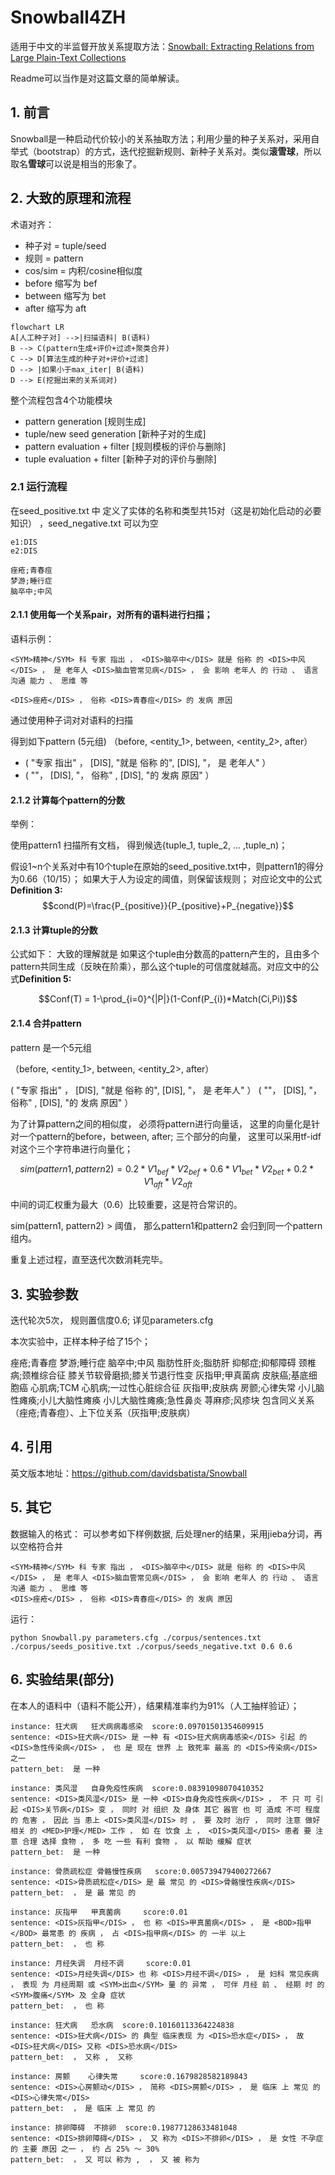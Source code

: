 # Snowball4ZH
适用于中文的半监督开放关系提取方法：[Snowball: Extracting Relations from Large Plain-Text Collections](http://www.cs.columbia.edu/~gravano/Papers/2000/dl00.pdf)

Readme可以当作是对这篇文章的简单解读。

## 1. 前言
Snowball是一种启动代价较小的关系抽取方法；利用少量的种子关系对，采用自举式（bootstrap）的方式，迭代挖掘新规则、新种子关系对。类似**滚雪球**，所以取名**雪球**可以说是相当的形象了。



## 2. 大致的原理和流程

术语对齐： 
* 种子对 = tuple/seed
* 规则 = pattern
* cos/sim = 内积/cosine相似度
* before 缩写为 bef
* between 缩写为 bet
* after 缩写为 aft

```mermaid
flowchart LR
A[人工种子对] -->|扫描语料| B(语料)
B --> C(pattern生成+评价+过滤+聚类合并)
C --> D[算法生成的种子对+评价+过滤]
D --> |如果小于max_iter| B(语料)
D --> E(挖掘出来的关系词对)
```

整个流程包含4个功能模块

* pattern generation [规则生成]
* tuple/new seed generation [新种子对的生成]
* pattern evaluation + filter [规则模板的评价与删除]
* tuple evaluation + filter [新种子对的评价与删除]



### 2.1 运行流程
在seed_positive.txt 中 定义了实体的名称和类型共15对（这是初始化启动的必要知识）
，seed_negative.txt 可以为空
```
e1:DIS
e2:DIS

痤疮;青春痘
梦游;睡行症
脑卒中;中风
```

#### 2.1.1 使用每一个关系pair，对所有的语料进行扫描；
语料示例：
```
<SYM>精神</SYM> 科 专家 指出 ， <DIS>脑卒中</DIS> 就是 俗称 的 <DIS>中风</DIS> ， 是 老年人 <DIS>脑血管常见病</DIS> ， 会 影响 老年人 的 行动 、 语言 沟通 能力 、 思维 等

<DIS>痤疮</DIS> ， 俗称 <DIS>青春痘</DIS> 的 发病 原因
```
通过使用种子词对对语料的扫描

得到如下pattern (5元组) （before, <entity_1>, between, <entity_2>, after）

* ( "专家 指出" ， [DIS], "就是 俗称 的", [DIS], "， 是 老年人" ）
* ( ""， [DIS], "， 俗称" , [DIS], "的 发病 原因" ）

#### 2.1.2 计算每个pattern的分数

举例：

使用pattern1 扫描所有文档， 得到候选{tuple_1, tuple_2, ... ,tuple_n)；

假设1~n个关系对中有10个tuple在原始的seed_positive.txt中，则pattern1的得分为0.66（10/15）； 如果大于人为设定的阈值，则保留该规则；
对应论文中的公式**Definition 3:** 
$$cond(P)=\frac{P_{positive}}{P_{positive}+P_{negative}}$$


#### 2.1.3 计算tuple的分数

公式如下： 大致的理解就是 如果这个tuple由分数高的pattern产生的，且由多个pattern共同生成（反映在阶乘），那么这个tuple的可信度就越高。对应文中的公式**Definition 5:**

$$Conf(T) = 1-\prod_{i=0}^{|P|}(1-Conf(P_{i})*Match(Ci,Pi))$$

#### 2.1.4 合并pattern

pattern 是一个5元组

（before, <entity_1>, between, <entity_2>, after）

( "专家 指出" ， [DIS], "就是 俗称 的", [DIS], "， 是 老年人" ）
( ""， [DIS], "， 俗称" , [DIS], "的 发病 原因" ）


为了计算pattern之间的相似度， 必须将pattern进行向量话， 这里的向量化是针对一个pattern的before，between, after; 三个部分的向量， 这里可以采用tf-idf 对这个三个字符串进行向量化；

$$sim(pattern1, pattern2) = 0.2 * V1_{bef} * V2_{bef} + 0.6 * V1_{bet} * V2_{bet}+ 0.2 * V1_{aft} * V2_{aft}$$

中间的词汇权重为最大（0.6）比较重要，这是符合常识的。

sim(pattern1, pattern2) > 阈值， 那么pattern1和pattern2 会归到同一个pattern组内。


重复上述过程，直至迭代次数消耗完毕。

## 3. 实验参数
迭代轮次5次， 规则置信度0.6; 详见parameters.cfg

本次实验中，正样本种子给了15个；

痤疮;青春痘
梦游;睡行症
脑卒中;中风
脂肪性肝炎;脂肪肝
抑郁症;抑郁障碍
颈椎病;颈椎综合征
膝关节软骨磨损;膝关节退行性变
灰指甲;甲真菌病
皮肤癌;基底细胞癌
心肌病;TCM
心肌病;一过性心脏综合征
灰指甲;皮肤病
房颤;心律失常
小儿脑性瘫痪;小儿大脑性瘫痪
小儿大脑性瘫痪;急性鼻炎
荨麻疹;风疹块
包含同义关系（痤疮;青春痘）、上下位关系（灰指甲;皮肤病）

## 4. 引用
英文版本地址：https://github.com/davidsbatista/Snowball

## 5. 其它
数据输入的格式： 可以参考如下样例数据, 后处理ner的结果，采用jieba分词，再以空格符合并
```
<SYM>精神</SYM> 科 专家 指出 ， <DIS>脑卒中</DIS> 就是 俗称 的 <DIS>中风</DIS> ， 是 老年人 <DIS>脑血管常见病</DIS> ， 会 影响 老年人 的 行动 、 语言 沟通 能力 、 思维 等
<DIS>痤疮</DIS> ， 俗称 <DIS>青春痘</DIS> 的 发病 原因
```

运行：
```
python Snowball.py parameters.cfg ./corpus/sentences.txt ./corpus/seeds_positive.txt ./corpus/seeds_negative.txt 0.6 0.6
```


## 6. 实验结果(部分)
在本人的语料中（语料不能公开），结果精准率约为91%（人工抽样验证）；

```
instance: 狂犬病	狂犬病病毒感染	 score:0.09701501354609915
sentence: <DIS>狂犬病</DIS> 是 一种 有 <DIS>狂犬病病毒感染</DIS> 引起 的 <DIS>急性传染病</DIS> ， 也 是 现在 世界 上 致死率 最高 的 <DIS>传染病</DIS> 之一
pattern_bet:  是 一种 

instance: 类风湿	自身免疫性疾病	 score:0.08391098070410352
sentence: <DIS>类风湿</DIS> 是 一种 <DIS>自身免疫性疾病</DIS> ， 不 只 可 引起 <DIS>关节病</DIS> 变 ， 同时 对 组织 及 身体 其它 器官 也 可 造成 不可 程度 的 危害 ， 因此 当 患上 <DIS>类风湿</DIS> 时 ， 要 及时 治疗 ， 同时 注意 做好 相关 的 <MED>护理</MED> 工作 ， 如 在 饮食 上 ， <DIS>类风湿</DIS> 患者 要 注意 合理 选择 食物 ， 多 吃 一些 有利 食物 ， 以 帮助 缓解 症状
pattern_bet:  是 一种 

instance: 骨质疏松症	骨骼慢性疾病	 score:0.005739479400272667
sentence: <DIS>骨质疏松症</DIS> 是 最 常见 的 <DIS>骨骼慢性疾病</DIS>
pattern_bet:  ， 是 最 常见 的 

instance: 灰指甲	甲真菌病	 score:0.01
sentence: <DIS>灰指甲</DIS> ， 也 称 <DIS>甲真菌病</DIS> ， 是 <BOD>指甲</BOD> 最常患 的 疾病 ， 占 <DIS>指甲病</DIS> 的 一半 以上
pattern_bet:  ， 也 称 

instance: 月经失调	月经不调	 score:0.01
sentence: <DIS>月经失调</DIS> 也 称 <DIS>月经不调</DIS> ， 是 妇科 常见疾病 ， 表现 为 月经周期 或 <SYM>出血</SYM> 量 的 异常 ， 可伴 月经 前 、 经期 时 的 <SYM>腹痛</SYM> 及 全身 症状
pattern_bet:  ， 也 称 

instance: 狂犬病	恐水病	 score:0.10160113364224838
sentence: <DIS>狂犬病</DIS> 的 典型 临床表现 为 <DIS>恐水症</DIS> ， 故 <DIS>狂犬病</DIS> 又称 <DIS>恐水病</DIS>
pattern_bet:  ， 又称 ,  又称 

instance: 房颤	心律失常	 score:0.1679828582189843
sentence: <DIS>心房颤动</DIS> ， 简称 <DIS>房颤</DIS> ， 是 临床 上 常见 的 <DIS>心律失常</DIS>
pattern_bet:  ， 是 临床 上 常见 的 

instance: 排卵障碍	不排卵	 score:0.19877128633481048
sentence: <DIS>排卵障碍</DIS> ， 又 称为 <DIS>不排卵</DIS> ， 是 女性 不孕症 的 主要 原因 之一 ， 约 占 25% ～ 30%
pattern_bet:  ， 又 可以 称为 ,  ， 又 被 称为 
```